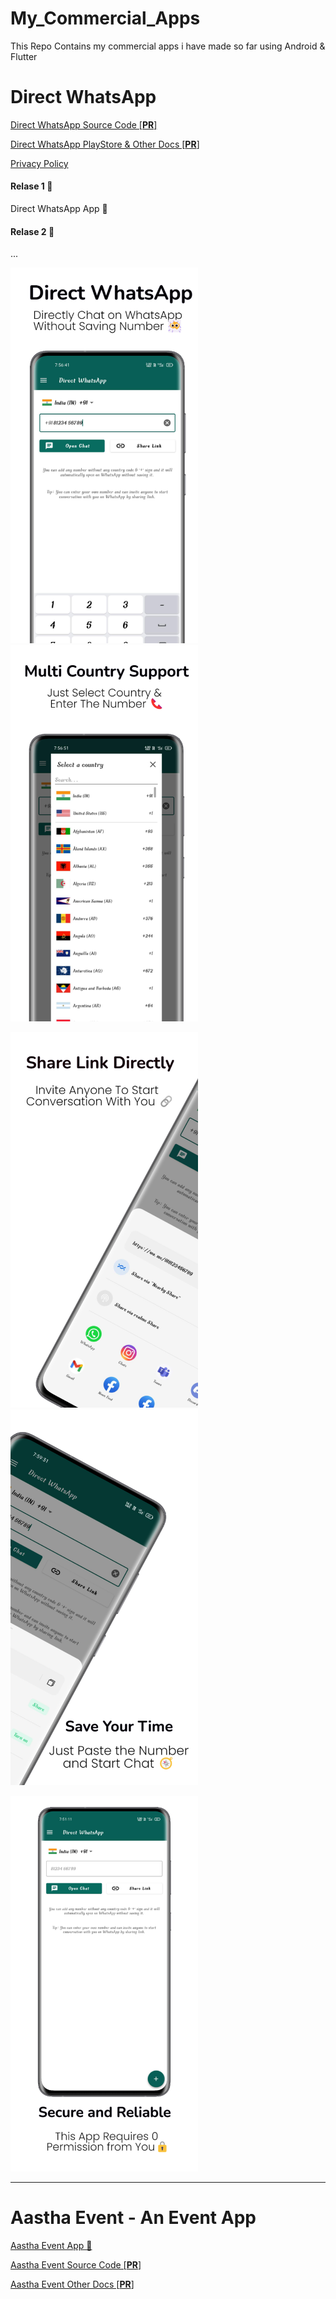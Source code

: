 # My_Commercial_Apps
This Repo Contains my commercial apps i have made so far using Android &amp; Flutter

# Direct WhatsApp

[Direct WhatsApp Source Code [**PR**]](https://github.com/ananddasani/Direct_WhatsApp_Code)

[Direct WhatsApp PlayStore & Other Docs [**PR**]](https://github.com/ananddasani/Direct_WhatsApp_Other_Docs)

[Privacy Policy](https://ananddasani.github.io/Direct_WhatsApp_Privacy_Policy/)

#### Relase 1 🚀
Direct WhatsApp App 📱

#### Relase 2 🚀
...

<img src="app_images/screen_1.png" width="300" /> <img src="app_images/screen_5.png" width="300" />

<img src="app_images/screen_3.png" width="300" />  <img src="app_images/screen_4.png" width="300" /> <br>

<img src="app_images/screen_2.png" width="300" /> <br>


---

# Aastha Event - An Event App

[Aastha Event App 📱](https://github.com/ananddasani/Aastha_Event_App)

[Aastha Event Source Code [**PR**]](https://github.com/ananddasani/Aastha_Event_Code)

[Aastha Event Other Docs [**PR**]](https://github.com/ananddasani/Aastha_Event_Other_Docs)
